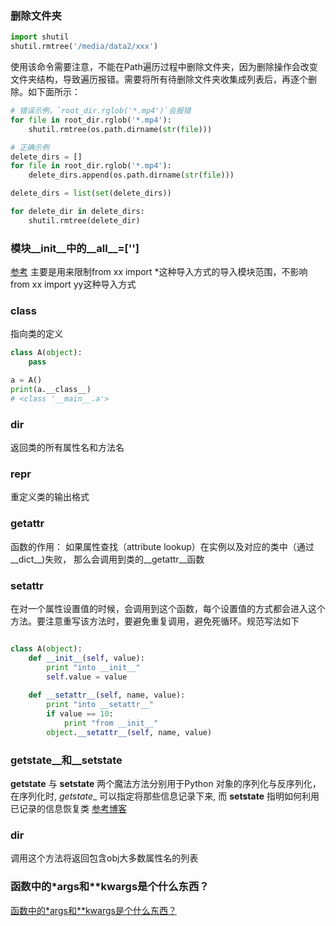 ### 删除文件夹
```python
import shutil
shutil.rmtree('/media/data2/xxx')
```
使用该命令需要注意，不能在Path遍历过程中删除文件夹，因为删除操作会改变文件夹结构，导致遍历报错。需要将所有待删除文件夹收集成列表后，再逐个删除。如下面所示：
```python
# 错误示例，`root_dir.rglob('*.mp4')`会报错
for file in root_dir.rglob('*.mp4'):
    shutil.rmtree(os.path.dirname(str(file)))

# 正确示例
delete_dirs = []
for file in root_dir.rglob('*.mp4'):
    delete_dirs.append(os.path.dirname(str(file)))

delete_dirs = list(set(delete_dirs))

for delete_dir in delete_dirs:
    shutil.rmtree(delete_dir)
```

### 模块__init__中的__all__=['']
[参考](https://blog.csdn.net/woai8339/article/details/88623962)
主要是用来限制from xx import *这种导入方式的导入模块范围，不影响from xx import yy这种导入方式

### __class__
指向类的定义
```python
class A(object):
    pass

a = A()
print(a.__class__)
# <class '__main__.a'>
```

### __dir__
返回类的所有属性名和方法名

### __repr__
重定义类的输出格式

### __getattr__
函数的作用： 如果属性查找（attribute lookup）在实例以及对应的类中（通过__dict__)失败， 那么会调用到类的__getattr__函数

### __setattr__
在对一个属性设置值的时候，会调用到这个函数，每个设置值的方式都会进入这个方法。要注意重写该方法时，要避免重复调用，避免死循环。规范写法如下
```python

class A(object):
    def __init__(self, value):
        print "into __init__"
        self.value = value
 
    def __setattr__(self, name, value):
        print "into __setattr__"
        if value == 10:
            print "from __init__"
        object.__setattr__(self, name, value)

```

### __getstate__和__setstate__ 
__getstate__ 与 __setstate__ 两个魔法方法分别用于Python 对象的序列化与反序列化，在序列化时, _getstate__ 可以指定将那些信息记录下来, 而 __setstate__ 指明如何利用已记录的信息恢复类
[参考博客](https://blog.csdn.net/jiang_huixin/article/details/109674221)

### __dir__
调用这个方法将返回包含obj大多数属性名的列表

### 函数中的*args和**kwargs是个什么东西？
[函数中的*args和**kwargs是个什么东西？](https://zhuanlan.zhihu.com/p/479358658)
